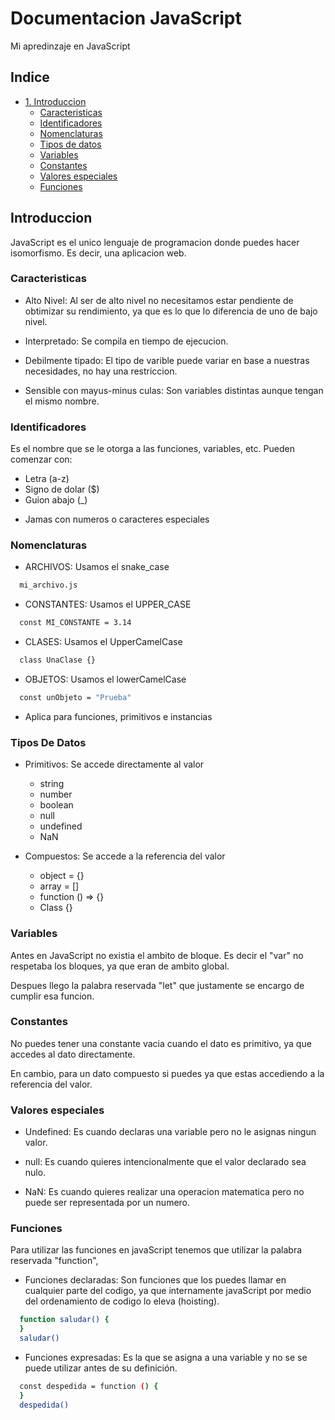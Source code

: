 # Documentacion JavaScript

Mi apredinzaje en JavaScript

## Indice

- [1. Introduccion](#introduccion)
  - [Caracteristicas](#caracteristicas)
  - [Identificadores](#identificadores)
  - [Nomenclaturas](#nomenclaturas)
  - [Tipos de datos](#tipos-de-datos)
  - [Variables](#variables)
  - [Constantes](#constantes)
  - [Valores especiales](#valores-especiales)
  - [Funciones](#funciones)

## Introduccion

JavaScript es el unico lenguaje de programacion donde puedes hacer isomorfismo. Es decir, una aplicacion web.

### Caracteristicas

- Alto Nivel: Al ser de alto nivel no necesitamos estar pendiente de obtimizar su rendimiento, ya que es lo que lo diferencia de uno de bajo nivel.

- Interpretado: Se compila en tiempo de ejecucion.

- Debilmente tipado: El tipo de varible puede variar en base a nuestras necesidades, no hay una restriccion.

- Sensible con mayus-minus culas: Son variables distintas aunque tengan el mismo nombre.

### Identificadores

Es el nombre que se le otorga a las funciones, variables, etc. Pueden comenzar con:

- Letra (a-z)
- Signo de dolar ($)
- Guion abajo (\_)

* Jamas con numeros o caracteres especiales

### Nomenclaturas

- ARCHIVOS: Usamos el snake_case

```bash
  mi_archivo.js
```

- CONSTANTES: Usamos el UPPER_CASE

```bash
  const MI_CONSTANTE = 3.14
```

- CLASES: Usamos el UpperCamelCase

```bash
  class UnaClase {}
```

- OBJETOS: Usamos el lowerCamelCase

```bash
  const unObjeto = "Prueba"
```

- Aplica para funciones, primitivos e instancias

### Tipos De Datos

- Primitivos: Se accede directamente al valor

  - string
  - number
  - boolean
  - null
  - undefined
  - NaN

- Compuestos: Se accede a la referencia del valor
  - object = {}
  - array = []
  - function () => {}
  - Class {}

### Variables

Antes en JavaScript no existia el ambito de bloque. Es decir el "var" no respetaba los bloques, ya que eran de ambito global.

Despues llego la palabra reservada "let" que justamente se encargo de cumplir esa funcion.

### Constantes

No puedes tener una constante vacia cuando el dato es primitivo, ya que accedes al dato directamente.

En cambio, para un dato compuesto si puedes ya que estas accediendo a la referencia del valor.

### Valores especiales

- Undefined: Es cuando declaras una variable pero no le asignas ningun valor.

- null: Es cuando quieres intencionalmente que el valor declarado sea nulo.

- NaN: Es cuando quieres realizar una operacion matematica pero no puede ser representada por un numero.

### Funciones

Para utilizar las funciones en javaScript tenemos que utilizar la palabra reservada "function", 

- Funciones declaradas: Son funciones que los puedes llamar en cualquier parte del codigo, ya que internamente javaScript por medio del ordenamiento de codigo lo eleva (hoisting).
  
```bash
  function saludar() {
  }
  saludar()
```

- Funciones expresadas: Es la que se asigna a una variable y no se se puede utilizar antes de su definición.
```bash
  const despedida = function () {
  }
  despedida()
```
